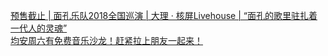   
[预售截止 | 面孔乐队2018全国巡演 | 大理 · 核屏Livehouse | “面孔的歌里驻扎着一代人的灵魂”](http://www.dianyue.me/archives/751/9k3tj29fytydx6lo/)  
[均安周六有免费音乐沙龙！赶紧拉上朋友一起来！](http://www.dianyue.me/archives/210/yqpeh6sc4ce0v5dz/)